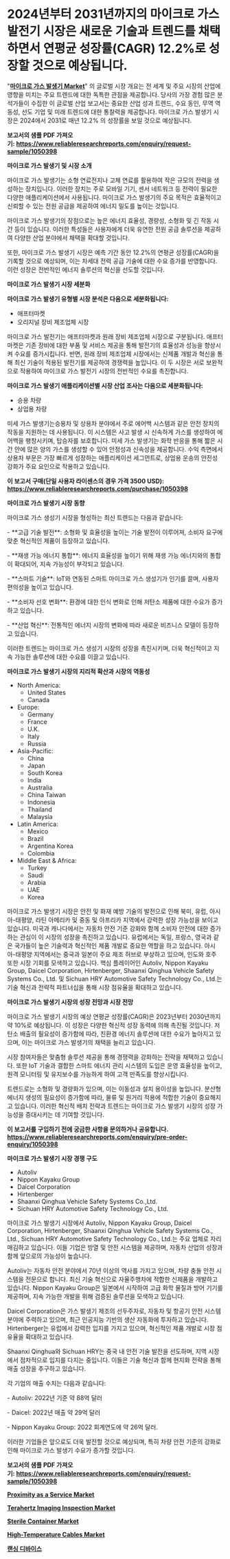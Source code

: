 <p><h1>2024년부터 2031년까지의 마이크로 가스 발전기 시장은 새로운 기술과 트렌드를 채택하면서 연평균 성장률(CAGR) 12.2%로 성장할 것으로 예상됩니다.</h1></p><p>"<strong><a href="https://www.reliableresearchreports.com/micro-gas-generator-r1050398?utm_campaign=106&utm_medium=7&utm_source=Github&utm_content=ia&utm_term=05122024&utm_id=micro-gas-generator">마이크로 가스 발생기 Market</a></strong>" 의 글로벌 시장 개요는 전 세계 및 주요 시장의 산업에 영향을 미치는 주요 트렌드에 대한 독특한 관점을 제공합니다. 당사의 가장 경험 많은 분석가들이 수집한 이 글로벌 산업 보고서는 중요한 산업 성과 트렌드, 수요 동인, 무역 역동성, 선도 기업 및 미래 트렌드에 대한 통찰력을 제공합니다. 마이크로 가스 발생기 시장은 2024에서 2031로 매년 12.2% 의 성장률을 보일 것으로 예상됩니다.&nbsp;</p>
<p><strong>보고서의 샘플 PDF 가져오기:&nbsp;<a href="https://www.reliableresearchreports.com/enquiry/request-sample/1050398?utm_campaign=106&utm_medium=7&utm_source=Github&utm_content=ia&utm_term=05122024&utm_id=micro-gas-generator">https://www.reliableresearchreports.com/enquiry/request-sample/1050398</a></strong></p>
<p><strong>마이크로 가스 발생기 및 시장 소개</strong></p>
<p><p>마이크로 가스 발생기는 소형 연료전지나 고체 연료를 활용하여 작은 규모의 전력을 생성하는 장치입니다. 이러한 장치는 주로 모바일 기기, 센서 네트워크 등 전력이 필요한 다양한 애플리케이션에서 사용됩니다. 마이크로 가스 발생기의 주요 목적은 효율적이고 신뢰할 수 있는 전원 공급을 제공하여 에너지 밀도를 높이는 것입니다.</p><p>마이크로 가스 발생기의 장점으로는 높은 에너지 효율성, 경량성, 소형화 및 긴 작동 시간 등이 있습니다. 이러한 특성들은 사용자에게 더욱 유연한 전원 공급 솔루션을 제공하여 다양한 산업 분야에서 채택을 확대할 것입니다. </p><p>또한, 마이크로 가스 발생기 시장은 예측 기간 동안 12.2%의 연평균 성장률(CAGR)을 기록할 것으로 예상되며, 이는 차세대 전력 공급 기술에 대한 수요 증가를 반영합니다. 이런 성장은 전반적인 에너지 솔루션의 혁신을 선도할 것입니다.</p></p>
<p><strong>마이크로 가스 발생기 시장 세분화</strong></p>
<p><strong>마이크로 가스 발생기 유형별 시장 분석은 다음으로 세분화됩니다:</strong></p>
<p><ul><li>애프터마켓</li><li>오리지널 장비 제조업체 시장</li></ul></p>
<p><p>마이크로 가스 발전기는 애프터마켓과 원래 장비 제조업체 시장으로 구분됩니다. 애프터마켓은 기존 장비에 대한 부품 및 서비스 제공을 통해 발전기의 효율성과 성능을 향상시켜 수요를 증가시킵니다. 반면, 원래 장비 제조업체 시장에서는 신제품 개발과 혁신을 통해 최신 기술이 적용된 발전기를 제공하여 경쟁력을 높입니다. 이 두 시장은 서로 보완적으로 작용하여 마이크로 가스 발전기 시장의 전반적인 수요를 촉진합니다.</p></p>
<p><strong>마이크로 가스 발생기 애플리케이션별 시장 산업 조사는 다음으로 세분화됩니다:</strong></p>
<p><ul><li>승용 차량</li><li>상업용 차량</li></ul></p>
<p><p>미세 가스 발생기는승용차 및 상용차 분야에서 주로 에어백 시스템과 같은 안전 장치의 작동을 지원하는 데 사용됩니다. 이 시스템은 사고 발생 시 신속하게 가스를 생성하여 에어백을 팽창시키며, 탑승자를 보호합니다. 미세 가스 발생기는 화학 반응을 통해 짧은 시간 안에 많은 양의 가스를 생성할 수 있어 안정성과 신속성을 제공합니다. 수익 측면에서 상용차 부문은 가장 빠르게 성장하는 애플리케이션 세그먼트로, 상업용 운송의 안전성 강화가 주요 요인으로 작용하고 있습니다.</p></p>
<p><strong>이 보고서 구매(단일 사용자 라이센스의 경우 가격 3500 USD): <a href="https://www.reliableresearchreports.com/purchase/1050398?utm_campaign=106&utm_medium=7&utm_source=Github&utm_content=ia&utm_term=05122024&utm_id=micro-gas-generator">https://www.reliableresearchreports.com/purchase/1050398</a></strong></p>
<p><strong>마이크로 가스 발생기 시장 동향</strong></p>
<p><p>마이크로 가스 생성기 시장을 형성하는 최신 트렌드는 다음과 같습니다:</p><p>- **고급 기술 발전**: 소형화 및 효율성을 높이는 기술 발전이 이루어져, 소비자 요구에 맞춘 혁신적인 제품이 등장하고 있습니다.</p><p>  </p><p>- **재생 가능 에너지 통합**: 에너지 효율성을 높이기 위해 재생 가능 에너지와의 통합이 확대되어, 지속 가능성이 부각되고 있습니다.</p><p>  </p><p>- **스마트 기술**: IoT와 연동된 스마트 마이크로 가스 생성기가 인기를 끌며, 사용자 편의성을 높이고 있습니다.</p><p>- **소비자 선호 변화**: 환경에 대한 인식 변화로 인해 저탄소 제품에 대한 수요가 증가하고 있습니다.</p><p>- **산업 혁신**: 전통적인 에너지 시장의 변화에 따라 새로운 비즈니스 모델이 등장하고 있습니다.</p><p>이러한 트렌드는 마이크로 가스 생성기 시장의 성장을 촉진시키며, 더욱 혁신적이고 지속 가능한 솔루션에 대한 수요를 이끌고 있습니다.</p></p>
<p><strong>마이크로 가스 발생기 시장의 지리적 확산과 시장의 역동성</strong></p>
<p><ul>
    <li>
        North America:
        <ul>
            <li>United States</li>
            <li>Canada</li>
        </ul>
    </li>
    <li>
        Europe:
        <ul>
            <li>Germany</li>
            <li>France</li>
            <li>U.K.</li>
            <li>Italy</li>
            <li>Russia</li>
        </ul>
    </li>
    <li>
        Asia-Pacific:
        <ul>
            <li>China</li>
            <li>Japan</li>
            <li>South Korea</li>
            <li>India</li>
            <li>Australia</li>
            <li>China Taiwan</li>
            <li>Indonesia</li>
            <li>Thailand</li>
            <li>Malaysia</li>
        </ul>
    </li>
    <li>
        Latin America:
        <ul>
            <li>Mexico</li>
            <li>Brazil</li>
            <li>Argentina Korea</li>
            <li>Colombia</li>
        </ul>
    </li>
    <li>
        Middle East & Africa:
        <ul>
            <li>Turkey</li>
            <li>Saudi</li>
            <li>Arabia</li>
            <li>UAE</li>
            <li>Korea</li>
        </ul>
    </li>
    </ul></p>
<p><p>마이크로 가스 발생기 시장은 안전 및 화재 예방 기술의 발전으로 인해 북미, 유럽, 아시아-태평양, 라틴 아메리카 및 중동 및 아프리카 지역에서 강력한 성장 가능성을 보이고 있습니다. 미국과 캐나다에서는 자동차 안전 기준 강화와 함께 소비자 안전에 대한 증가하는 관심이 이 시장의 성장을 촉진하고 있습니다. 유럽에서는 독일, 프랑스, 영국과 같은 국가들이 높은 기술력과 혁신적인 제품 개발로 중요한 역할을 하고 있습니다. 아시아-태평양 지역에서는 중국과 일본이 주요 제조 허브로 부상하고 있으며, 인도와 호주 또한 시장 기회를 모색하고 있습니다. 핵심 플레이어인 Autoliv, Nippon Kayaku Group, Daicel Corporation, Hirtenberger, Shaanxi Qinghua Vehicle Safety Systems Co., Ltd. 및 Sichuan HRY Automotive Safety Technology Co., Ltd.는 기술 혁신과 전략적 파트너십을 통해 시장 점유율을 확대하고 있습니다.</p></p>
<p><strong>마이크로 가스 발생기 시장의 성장 전망과 시장 전망</strong></p>
<p><p>마이크로 가스 발생기 시장의 예상 연평균 성장률(CAGR)은 2023년부터 2030년까지 약 10%로 예상됩니다. 이 성장은 다양한 혁신적 성장 동력에 의해 촉진될 것입니다. 저탄소 배출의 필요성이 증가함에 따라, 친환경 에너지 솔루션에 대한 수요가 높아지고 있으며, 이는 마이크로 가스 발생기의 채택을 늘리고 있습니다. </p><p>시장 참여자들은 맞춤형 솔루션 제공을 통해 경쟁력을 강화하는 전략을 채택하고 있습니다. 또한 IoT 기술과 결합한 스마트 에너지 관리 시스템의 도입은 운영 효율성을 높이고, 원격 모니터링 및 유지보수를 가능하게 하여 고객 만족도를 향상시킵니다. </p><p>트렌드로는 소형화 및 경량화가 있으며, 이는 이동성과 설치 용이성을 높입니다. 분산형 에너지 생성의 필요성이 증가함에 따라, 물류 및 원거리 적용에 적합한 기술이 중요해지고 있습니다. 이러한 혁신적 배치 전략과 트렌드는 마이크로 가스 발생기 시장의 성장 가능성을 증대시키는 데 기여할 것입니다.</p></p>
<p><strong>이 보고서를 구입하기 전에 궁금한 사항을 문의하거나 공유합니다. <a href="https://www.reliableresearchreports.com/enquiry/pre-order-enquiry/1050398?utm_campaign=106&utm_medium=7&utm_source=Github&utm_content=ia&utm_term=05122024&utm_id=micro-gas-generator">https://www.reliableresearchreports.com/enquiry/pre-order-enquiry/1050398</a></strong></p>
<p><strong>마이크로 가스 발생기 시장 경쟁 구도</strong></p>
<p><ul><li>Autoliv</li><li>Nippon Kayaku Group</li><li>Daicel Corporation</li><li>Hirtenberger</li><li>Shaanxi Qinghua Vehicle Safety Systems Co.,Ltd.</li><li>Sichuan HRY Automotive Safety Technology Co., Ltd.</li></ul></p>
<p><p>마이크로 가스 발생기 시장에서 Autoliv, Nippon Kayaku Group, Daicel Corporation, Hirtenberger, Shaanxi Qinghua Vehicle Safety Systems Co., Ltd., Sichuan HRY Automotive Safety Technology Co., Ltd.는 주요 업체로 자리매김하고 있습니다. 이들 기업은 방열 및 안전 시스템을 제공하며, 자동차 산업의 성장과 함께 앞으로의 가능성이 높습니다.</p><p>Autoliv는 자동차 안전 분야에서 70년 이상의 역사를 가지고 있으며, 차량 충돌 안전 시스템을 전문으로 합니다. 최신 기술 혁신으로 자율주행차에 적합한 신제품을 개발하고 있습니다. Nippon Kayaku Group은 일본에서 시작하여 고급 화학 물질과 방어 기기를 제공하며, 지속 가능한 개발을 위해 검증된 솔루션을 모색하고 있습니다.</p><p>Daicel Corporation은 가스 발생기 제조의 선두주자로, 자동차 및 항공기 안전 시스템 분야에 주력하고 있으며, 최근 인공지능 기반의 생산 자동화에 투자하고 있습니다. Hirtenberger는 유럽에서 강력한 입지를 가지고 있으며, 혁신적인 제품 개발로 시장 점유율을 확대하고 있습니다.</p><p>Shaanxi Qinghua와 Sichuan HRY는 중국 내 안전 기술 발전을 선도하며, 지역 시장에서 점차적으로 입지를 다지는 중입니다. 이들은 기술 혁신과 함께 현지화 전략을 통해 매출 성장을 추구하고 있습니다.</p><p>각 기업의 매출 수치는 다음과 같습니다:</p><p>- Autoliv: 2022년 기준 약 88억 달러</p><p>- Daicel: 2022년 매출 약 29억 달러</p><p>- Nippon Kayaku Group: 2022 회계연도에 약 26억 달러.</p><p>이러한 기업들은 앞으로도 더욱 발전할 것으로 예상되며, 특히 차량 안전 기준의 강화로 인해 마이크로 가스 발생기 수요가 증가할 것입니다.</p></p>
<p><strong>보고서의 샘플 PDF 가져오기:&nbsp;<a href="https://www.reliableresearchreports.com/enquiry/request-sample/1050398?utm_campaign=106&utm_medium=7&utm_source=Github&utm_content=ia&utm_term=05122024&utm_id=micro-gas-generator">https://www.reliableresearchreports.com/enquiry/request-sample/1050398</a></strong></p>
<p><strong><p><a href="https://www.linkedin.com/pulse/proximity-service-market-size-set-accelerate-impressive-cagr-k07ve?utm_campaign=106&utm_medium=7&utm_source=Github&utm_content=ia&utm_term=05122024&utm_id=micro-gas-generator">Proximity as a Service Market</a></p><p><a href="https://github.com/julyju69/Market-Research-Report-List-5/blob/main/terahertz-imaging-inspection-market.md?utm_campaign=106&utm_medium=7&utm_source=Github&utm_content=ia&utm_term=05122024&utm_id=micro-gas-generator">Terahertz Imaging Inspection Market</a></p><p><a href="https://www.linkedin.com/pulse/key-trends-fueling-sterile-container-market-growth-from-duyie?utm_campaign=106&utm_medium=7&utm_source=Github&utm_content=ia&utm_term=05122024&utm_id=micro-gas-generator">Sterile Container Market</a></p><p><a href="https://github.com/gdfhhhj/Market-Research-Report-List-6/blob/main/high-temperature-cables-market.md?utm_campaign=106&utm_medium=7&utm_source=Github&utm_content=ia&utm_term=05122024&utm_id=micro-gas-generator">High-Temperature Cables Market</a></p><p><a href="https://github.com/sougarounis/Market-Research-Report-List-6/blob/main/383895627245.md?utm_campaign=106&utm_medium=7&utm_source=Github&utm_content=ia&utm_term=05122024&utm_id=micro-gas-generator">랜싱 디바이스</a></p></strong></p>
<p></p>